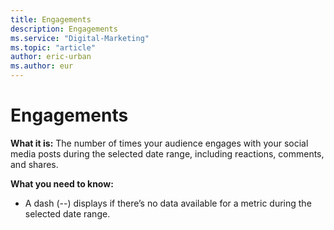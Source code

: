 ```yaml
---
title: Engagements
description: Engagements
ms.service: "Digital-Marketing"
ms.topic: "article"
author: eric-urban
ms.author: eur
---
```


# Engagements

**What it is:** The number of times your audience engages with your social media posts during the selected date range, including reactions, comments, and shares.

**What you need to know:**
- A dash (--) displays if there’s no data available for a metric during the selected date range.


